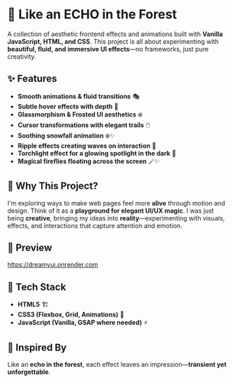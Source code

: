 # 🌲 Like an ECHO in the Forest  

A collection of aesthetic frontend effects and animations built with **Vanilla JavaScript, HTML, and CSS**. This project is all about experimenting with **beautiful, fluid, and immersive UI effects**—no frameworks, just pure creativity.  

## ✨ Features  
- **Smooth animations & fluid transitions** 🎭  
- **Subtle hover effects with depth** 🎨  
- **Glassmorphism & Frosted UI aesthetics** ❄️  
- **Cursor transformations with elegant trails** 🖱️  
- **Soothing snowfall animation** ❄️✨  
- **Ripple effects creating waves on interaction** 🌊  
- **Torchlight effect for a glowing spotlight in the dark** 🔦  
- **Magical fireflies floating across the screen** 🪄✨ 

## 🚀 Why This Project?  
I'm exploring ways to make web pages feel more **alive** through motion and design. Think of it as a **playground for elegant UI/UX magic**. I was just being **creative**, bringing my ideas into **reality**—experimenting with visuals, effects, and interactions that capture attention and emotion. 

## 📸 Preview  
https://dreamyui.onrender.com

## 📂 Tech Stack  
- **HTML5** 🏗️  
- **CSS3 (Flexbox, Grid, Animations)** 🎨  
- **JavaScript (Vanilla, GSAP where needed)** ⚡  

## 🎵 Inspired By  
Like an **echo in the forest**, each effect leaves an impression—**transient yet unforgettable**.  


